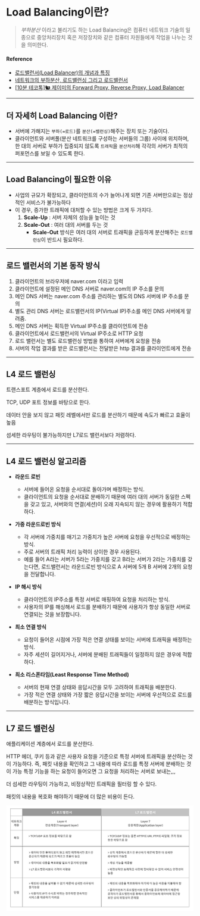 # Load Balancing이란?
>_부하분산_ 이라고 불리기도 하는 Load Balancing은 컴퓨터 네트워크 기술의 일종으로 중앙처리장치 혹은 저장장치와 같은 컴퓨터 자원들에게 작업을 나누는 것을 의미한다.

#### Reference
- [로드밸런서(Load Balancer)의 개념과 특징](https://post.naver.com/viewer/postView.nhn?volumeNo=27046347&memberNo=2521903)
- [네트워크의 부하분산, 로드밸런싱 그리고 로드밸런서](https://www.stevenjlee.net/2020/06/30/%EC%9D%B4%ED%95%B4%ED%95%98%EA%B8%B0-%EB%84%A4%ED%8A%B8%EC%9B%8C%ED%81%AC%EC%9D%98-%EB%B6%80%ED%95%98%EB%B6%84%EC%82%B0-%EB%A1%9C%EB%93%9C%EB%B0%B8%EB%9F%B0%EC%8B%B1-load-balancing-%EA%B7%B8/)
- [[10분 테코톡]🐿 제이미의 Forward Proxy, Reverse Proxy, Load Balancer](https://youtu.be/YxwYhenZ3BE)

---

## 더 자세히 Load Balancing 이란?
- 서버에 가해지는 `부하(=로드)`를 `분산(=밸런싱)`해주는 장치 또는 기술이다.
- 클라이언트와 서버풀(분산 네트워크를 구성하는 서버들의 그룹) 사이에 위치하며, 한 대의 서버로 부하가 집중되지 않도록 `트래픽`을 `분산처리`해 각각의 서버가 최적의 퍼포먼스를 보일 수 있도록 한다.

---

## Load Balancing이 필요한 이유
- 사업의 규모가 확장되고, 클라이언트의 수가 늘어나게 되면 기존 서버만으로는 정상적인 서비스가 불가능하다
- 이 경우, 증가한 트래픽에 대처할 수 있는 방법은 크게 두 가지다.
    1. __Scale-Up__ : 서버 자체의 성능을 높이는 것
    2. __Scale-Out__ : 여러 대의 서버를 두는 것
        - __Scale-Out__ 방식은 여러 대의 서버로 트래픽을 균등하게 분산해주는 `로드밸런싱`이 반드시 필요하다.

---
## 로드 밸런서의 기본 동작 방식
1. 클라이언트의 브라우저에 naver.com 이라고 입력
2. 클라이언트에 설정된 메인 DNS 서버로 naver.com의 IP 주소를 문의
3. 메인 DNS 서버는 naver.com 주소를 관리하는 별도의 DNS 서버에 IP 주소를 문의
4. 별도 관리 DNS 서버는 로드밸런서의 IP(Virtual IP)주소를 메인 DNS 서버에게 알려줌.
5. 메인 DNS 서버는 획득한 Virtual IP주소를 클라이언트에 전송
6. 클라이언트에서 로드밸런서의 Virtual IP주소로 HTTP 요청
7. 로드 밸런서는 별도 로드밸런싱 방법을 통하여 서버에게 요청을 전송
8. 서버의 작업 결과를 받은 로드밸런서는 전달받은 http 결과를 클라이언트에게 전송


---

## L4 로드 밸런싱
트랜스포트 계층에서 로드를 분산한다.

TCP, UDP 포트 정보를 바탕으로 한다.

데이터 안을 보지 않고 패킷 레벨에서만 로드를 분산하기 때문에 속도가 빠르고 효율이 높음

섬세한 라우팅이 불가능하지만 L7로드 밸런서보다 저렴하다.

---

## L4 로드 밸런싱 알고리즘
- __라운드 로빈__
    - 서버에 들어온 요청을 순서대로 돌아가며 배정하는 방식.
    - 클라이언트의 요청을 순서대로 분배하기 때문에 여러 대의 서버가 동일한 스펙을 갖고 있고, 서버와의 연결(세션)이 오래 지속되지 않는 경우에 활용하기 적합하다.

- __가중 라운드로빈 방식__
    - 각 서버에 가중치를 매기고 가중치가 높은 서버에 요청을 우선적으로 배정하는 방식.
    - 주로 서버의 트래픽 처리 능력이 상이한 경우 사용된다.
    - 예를 들어 A라는 서버가 5라는 가중치를 갖고 B라는 서버가 2라는 가중치를 갖는다면, 로드밸런서는 라운드로빈 방식으로 A 서버에 5개 B 서버에 2개의 요청을 전달합니다.

- __IP 해시 방식__
    - 클라이언트의 IP주소를 특정 서버로 매핑하여 요청을 처리하는 방식.
    - 사용자의 IP를 해싱해서 로드를 분배하기 때문에 사용자가 항상 동일한 서버로 연결되는 것을 보장합니다. 

- __최소 연결 방식__
    - 요청이 들어온 시점에 가장 적은 연결 상태를 보이는 서버에 트래픽을 배정하는 방식.
    - 자주 세션이 길어지거나, 서버에 분배된 트래픽들이 일정하지 않은 경우에 적합하다.


- __최소 리스폰타임(Least Response Time Method)__
    - 서버의 현재 연결 상태와 응답시간을 모두 고려하여 트래픽을 배분한다. 
    - 가장 적은 연결 상태와 가장 짧은 응답시간을 보이는 서버에 우선적으로 로드를 배분하는 방식입니다.


---
## L7 로드 밸런싱
애플리케이션 계층에서 로드를 분산한다.

HTTP 헤더, 쿠키 등과 같은 사용자 요청을 기준으로 특정 서버에 트래픽을 분산하는 것이 가능하다. 즉, 패킷 내용을 확인하고 그 내용에 따라 로드를 특정 서버에 분배하는 것이 가능
특정 기능을 하는 요청이 들어오면 그 요청을 처리하는 서버로 보내는,,,

더 섬세한 라우팅이 가능하고, 비정상적인 트래픽을 필터링 할 수 있다.

패킷의 내용을 복호화 해야하기 때문에 더 많은 비용이 든다.

<p align="center"><img src="./img/LoadBalancing/L4_L7.png"></p><br>
